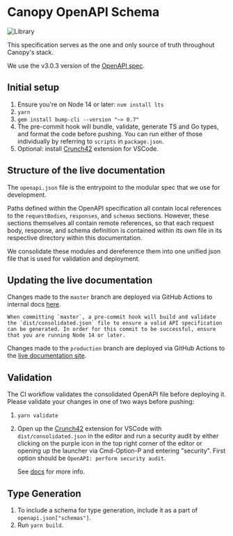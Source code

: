 # Canopy OpenAPI Schema

![Library](https://user-images.githubusercontent.com/5934549/110534507-274e9d00-80ed-11eb-987a-6ffca3f3a490.png)

This specification serves as the one and only source of truth throughout Canopy's stack.

We use the v3.0.3 version of the [OpenAPI spec](https://github.com/OAI/OpenAPI-Specification/blob/master/versions/3.0.3.md).

## Initial setup

1. Ensure you're on Node 14 or later: `nvm install lts`
2. `yarn`
3. `gem install bump-cli --version "~> 0.7"`
4. The pre-commit hook will bundle, validate, generate TS and Go types, and format the code before pushing.
   You can run either of those individually by referring to `scripts` in `package.json`.
5. Optional: install [Crunch42](https://github.com/42Crunch/vscode-openapi) extension for VSCode.

## Structure of the live documentation

The `openapi.json` file is the entrypoint to the modular spec that we use for development.

Paths defined within the OpenAPI specification all contain local references to the `requestBodies`, `responses`, and `schemas` sections. However, these sections themselves all contain remote references, so that each request body, response, and schema definition is contained within its own file in its respective directory within this documentation.

We consolidate these modules and dereference them into one unified json file that is used for validation and deployment.

## Updating the live documentation

Changes made to the `master` branch are deployed via GitHub Actions to internal docs [here](https://bump.sh/hub/internal-docs-hub/doc/artis_api_interface_updates).

```
When committing `master`, a pre-commit hook will build and validate the `dist/consolidated.json` file to ensure a valid API specification can be generated. In order for this commit to be successful, ensure that you are running Node 14 or later.
```

Changes made to the `production` branch are deployed via GitHub Actions to the [live documentation site](https://docs.canopyservicing.com).

## Validation

The CI workflow validates the consolidated OpenAPI file before deploying it. Please validate your changes in one of two ways before pushing:

1. `yarn validate`
2. Open up the [Crunch42](https://github.com/42Crunch/vscode-openapi) extension for VSCode with `dist/consolidated.json` in the editor and run a security audit by either clicking on the purple icon in the top right corner of the editor or opening up the launcher via Cmd-Option-P and entering "security". First option should be `OpenAPI: perform security audit`.

   See [docs](https://github.com/42Crunch/vscode-openapi#use-the-extension-to-audit-the-security-of-your-api) for more info.

## Type Generation

1. To include a schema for type generation, include it as a part of `openapi.json["schemas"]`.
2. Run `yarn build`.
